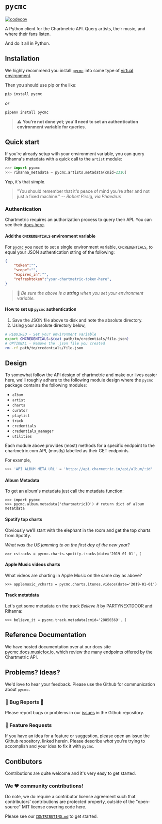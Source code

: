 # `pycmc`
[![codecov](https://codecov.io/gh/musicfox/pycm/branch/develop/graph/badge.svg?token=COEMV82GV9)](https://codecov.io/gh/musicfox/pycm)

A Python client for the Chartmetric API. Query artists, their music,
and where their fans listen.

And do it all in Python.

## Installation
We highly recommend you install [`pycmc`](https://github.com/musicfox/pycmc)
into some type of [virtual environment](https://docs.python.org/3/library/venv.html).

Then you should use pip or the like:
```python
pip install pycmc
```
_or_
```python
pipenv install pycmc
```
> :warning: **You're not done yet; you'll need to set an authentication environment variable for queries.** 
## Quick start 
If you're already setup with your environment variable, you can query Rihanna's metadata with a quick call to the `artist` module:

```python
>>> import pycmc
>>> rihanna_metadata = pycmc.artists.metadata(cmid=2316)
```

Yep, it's that simple.

> "You should remember that it's peace of mind you're after and not just a fixed machine." 
> _-- Robert Pirsig, via Phaedrus_


### Authentication
Chartmetric requires an authorization process to query their API. You can
see their [docs here](https://api.chartmetric.com/apidoc/#api-Authorization-GetAccessToken). 


#### Add the `CMCREDENTIALS` environment variable

For [`pycmc`](https://pycmc.docs.musicfox.io) you need to set a single
environment variable, `CMCREDENTIALS`, to equal your JSON authentication string of the following:

```json
{
    "token":"",
    "scope":"",
    "expires_in":"",
    "refreshtoken":"your-chartmetric-token-here",
}
```
> :mag_right: _Be sure the above is a **string** when you set your environment variable._

#### How to set up `pycmc` authentication

1. Save the JSON file above to disk and note the absolute directory.
2. Using your absolute directory below,
```bash
# REQUIRED - Set your environment variable
export CMCREDENTIALS=$(cat path/to/credentials/file.json)
# OPTIONAL - Remove the .json file you created
rm -rf path/to/credentials/file.json
```

## Design 

To somewhat follow the API design of chartmetric and make our lives easier here,
we'll roughly adhere to the following module design where the `pycmc` package 
contains the following modules:  
- `album`
- `artist`
- `charts`
- `curator`
- `playlist`
- `track`
- `credentials`
- `credentials_manager`
- `utilities`

Each module above provides (most) methods for a specific endpoint
to the chartmetric.com API, (mostly) labelled as their GET endpoints.  

For example,
```python
>>> 'API ALBUM META URL' = 'https://api.charmetric.io/api/album/:id'
```
#### Album Metadata 
To get an album's metadata just call the metadata function:
```
>>> import pycmc
>>> pycmc.album.metadata('chartmetricID') # return dict of album metatdata
```
#### Spotify top charts

Obviously we'll start with the elephant in the room and get the top
charts from Spotify.

*What was the US jamming to on the first day of the new year?*
```{Python}
>>> cstracks = pycmc.charts.spotify.tracks(date='2019-01-01', ) 
```
#### Apple Music videos charts 

What videos are charting in Apple Music on the same day as above?
```{Python}
>>> applemusic_vcharts = pycmc.charts.itunes.videos(date='2019-01-01')
```
#### Track metatdata

Let's get some metadata on the track _Believe It_ by PARTYNEXTDOOR and Rihanna: 
```{Python}
>>> believe_it = pycmc.track.metadata(cmid='28856569', )
```

## Reference Documentation

We have hosted documentation over at our docs site
[pycmc.docs.musicfox.io](https://pycmc.docs.musicfox.io), which review the many endpoints offered by
the Chartmetric API.

## Problems? Ideas?

We'd love to hear your feedback. Please use the Github for communication about `pycmc`.

### &#128027; Bug Reports &#128030;

Please report bugs or problems in our [issues](https://github.com/musicfox/pycmc/issues) in the Github repository.

### &#127848; Feature Requests
If you have an idea for a feature or suggestion, please open an issue the Github repository, linked herein. Please describe _what_ you're trying to
accomplish and your idea to fix it with `pycmc`. 

## Contibutors

Contributions are quite welcome and it's very easy to get started.

### We &#10084; community contributions!

Do note, we do require a contributor license agreement such
that contributors' contributions are protected property, outside of the
"open-source" MIT license covering code here. 

Please see our [`CONTRIBUTING.md`](CONTRIBUTING.md)
to get started.

